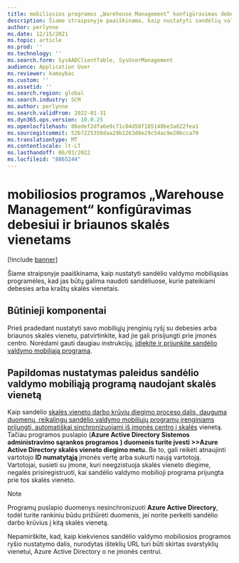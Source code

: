 ```yaml
---
title: mobiliosios programos „Warehouse Management“ konfigūravimas debesiui ir briaunos skalės vienetams
description: Šiame straipsnyje paaiškinama, kaip nustatyti sandėlių valdymo mobiliąsias programėles, skirtas sandėliams, kurie pristatomi debesies arba briaunos svarstyklių vienetais.
author: perlynne
ms.date: 12/15/2021
ms.topic: article
ms.prod: ''
ms.technology: ''
ms.search.form: SysAADClientTable, SysUserManagement
audience: Application User
ms.reviewer: kamaybac
ms.custom: ''
ms.assetid: ''
ms.search.region: global
ms.search.industry: SCM
ms.author: perlynne
ms.search.validFrom: 2022-01-31
ms.dyn365.ops.version: 10.0.25
ms.openlocfilehash: 86edef2dfa6e9c71c04d50f185148be3a622fea1
ms.sourcegitcommit: 52b7225350daa29b1263d8e29c54ac9e20bcca70
ms.translationtype: MT
ms.contentlocale: lt-LT
ms.lasthandoff: 06/03/2022
ms.locfileid: "8865244"
---
```

# <a name="configure-the-warehouse-management-mobile-app-for-cloud-and-edge-scale-units"></a>mobiliosios programos „Warehouse Management“ konfigūravimas debesiui ir briaunos skalės vienetams

[!include [banner](../includes/banner.md)]

Šiame straipsnyje paaiškinama, kaip nustatyti sandėlio valdymo mobiliąsias programėles, kad jas būtų galima naudoti sandėliuose, kurie pateikiami debesies arba kraštų skalės vienetais.

## <a name="prerequisites"></a>Būtinieji komponentai

Prieš pradedant nustatyti savo mobiliųjų įrenginių ryšį su debesies arba briaunos skalės vienetu, patvirtinkite, kad jie gali prisijungti prie įmonės centro. Norėdami gauti daugiau instrukcijų, [įdiekite ir prijunkite sandėlio valdymo mobiliąją programą](../warehousing/install-configure-warehouse-management-app.md).

## <a name="additional-setup-when-you-run-the-warehouse-management-mobile-app-against-a-scale-unit"></a>Papildomas nustatymas paleidus sandėlio valdymo mobiliąją programą naudojant skalės vienetą

Kaip sandėlio [skalės vieneto darbo krūvių diegimo proceso dalis, dauguma duomenų, reikalingų sandėlio valdymo mobiliųjų programų įrenginiams prijungti, automatiškai sinchronizuojami iš įmonės centro į skalės](cloud-edge-landing-page.md#scale-unit-manager-portal) vienetą. Tačiau programos puslapio (**Azure Active Directory Sistemos administravimo sąrankos programos** **) duomenis turite įvesti \>\>Azure Active Directory skalės vieneto diegimo metu.** Be to, gali reikėti atnaujinti vartotojo **ID numatytąją** įmonės vertę arba sukurti naują vartotoją. Vartotojai, susieti su įmone, kuri neegzistuoja skalės vieneto diegime, negalės prisiregistruoti, kai sandėlio valdymo mobilioji programa prijungta prie tos skalės vieneto.

> [!NOTE]
> Programų puslapio duomenys nesinchronizuoti **Azure Active Directory**, todėl turite rankiniu būdu prižiūrėti duomenis, jei norite perkelti sandėlio darbo krūvius į kitą skalės vienetą.

Nepamirškite, kad, kaip kiekvienos sandėlio valdymo mobiliosios programos ryšio nustatymo dalis, nurodytas išteklių URL turi būti skirtas svarstyklių vienetui, Azure Active Directory o ne įmonės centrui.
